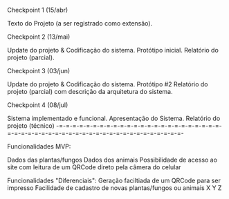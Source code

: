 Checkpoint 1 (15/abr)
 
Texto do Projeto (a ser registrado como extensão).

Checkpoint 2 (13/mai)
 
Update do projeto &
Codificação do sistema. Protótipo inicial.
Relatório do projeto (parcial).

Checkpoint 3 (03/jun)
 
Update do projeto &
Codificação do sistema. Protótipo #2
Relatório do projeto (parcial) com descrição da arquitetura do
sistema.

Checkpoint 4 (08/jul)
 
Sistema implementado e funcional.
Apresentação do Sistema.
Relatório do projeto (técnico)
-=-=-=-=-=-=-=-=-=-=-=-=-=-=-=-=-=-=-=-=-=-=-=-=-=-=-=-=-=-=-=-=-=-=-=-=-=-=-=-=-=-=-=-=-=-=-=-=-=-=-

Funcionalidades MVP:

Dados das plantas/fungos
Dados dos animais
Possibilidade de acesso ao site com leitura de um QRCode direto pela câmera do celular

Funcionalidades "Diferenciais":
Geração faciltiada de um QRCode para ser impresso
Facilidade de cadastro de novas plantas/fungos ou animais
X
Y
Z
